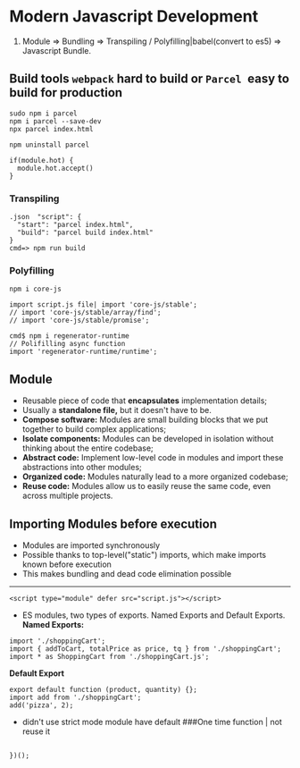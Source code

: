 # Modern Javascript Development

1. Module => Bundling => Transpiling / Polyfilling|babel(convert to es5) => Javascript Bundle.

## Build tools `webpack` hard to build or `Parcel `easy to build for production

```
sudo npm i parcel
npm i parcel --save-dev
npx parcel index.html

npm uninstall parcel
```

```
if(module.hot) {
  module.hot.accept()
}
```

### Transpiling

```
.json  "script": {
  "start": "parcel index.html",
  "build": "parcel build index.html"
}
cmd=> npm run build
```

### Polyfilling

```
npm i core-js

import script.js file| import 'core-js/stable';
// import 'core-js/stable/array/find';
// import 'core-js/stable/promise';

cmd$ npm i regenerator-runtime
// Polifilling async function
import 'regenerator-runtime/runtime';
```

## Module

- Reusable piece of code that **encapsulates** implementation details;
- Usually a **standalone file,** but it doesn't have to be.
- **Compose software:** Modules are small building blocks that we put together to build complex applications;
- **Isolate components:** Modules can be developed in isolation without thinking about the entire codebase;
- **Abstract code:** Implement low-level code in modules and import these abstractions into other modules;
- **Organized code:** Modules naturally lead to a more organized codebase;
- **Reuse code:** Modules allow us to easily reuse the same code, even across multiple projects.

## Importing Modules before execution

- Modules are imported synchronously
- Possible thanks to top-level("static") imports, which make imports known before execution
- This makes bundling and dead code elimination possible

---

`<script type="module" defer src="script.js"></script>`

- ES modules, two types of exports. Named Exports and Default Exports.
  **Named Exports:**

```
import './shoppingCart';
import { addToCart, totalPrice as price, tq } from './shoppingCart';
import * as ShoppingCart from './shoppingCart.js';
```

**Default Export**

```
export default function (product, quantity) {};
import add from './shoppingCart';
add('pizza', 2);
```

- didn't use strict mode module have default
  ###One time function | not reuse it

```(function() {

})();
```
